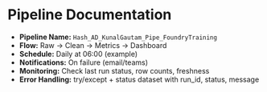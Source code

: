 # Pipeline Documentation

- **Pipeline Name:** `Hash_AD_KunalGautam_Pipe_FoundryTraining`
- **Flow:** Raw → Clean → Metrics → Dashboard
- **Schedule:** Daily at 06:00 (example)
- **Notifications:** On failure (email/teams)
- **Monitoring:** Check last run status, row counts, freshness
- **Error Handling:** try/except + status dataset with run_id, status, message
